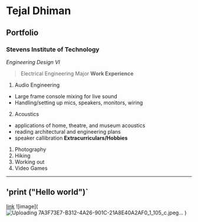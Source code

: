 # Tejal Dhiman
## Portfolio
### Stevens Institute of Technology

*Engineering Design VI*
> Electrical Engineering Major
**Work Experience**
1. Audio Engineering
- Large frame console mixing for live sound
- Handling/setting up mics, speakers, monitors, wiring
2. Acoustics
- applications of home, theatre, and museum acoustics
- reading architectural and engineering plans
- speaker callibration
**Extracurriculars/Hobbies**
1. Photography
2. Hiking
3. Working out
4. Video Games
  
---
  'print ("Hello world")`
---
[link](https://youtu.be/46JgvsaL2wE?si=6wlgE5t3jn01D-PU)
![image](![Uploading 7A3F73E7-B312-4A26-901C-21A8E40A2AF0_1_105_c.jpeg…]()
)
